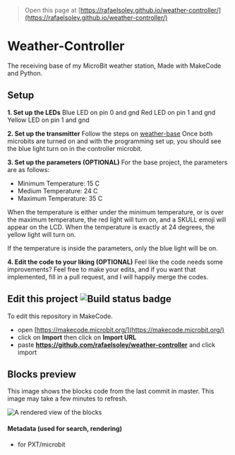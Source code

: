 
> Open this page at [https://rafaelsoley.github.io/weather-controller/](https://rafaelsoley.github.io/weather-controller/)
# Weather-Controller
The receiving base of my MicroBit weather station, Made with MakeCode and Python.

## Setup
**1. Set up the LEDs**
Blue LED on pin 0 and gnd
Red LED on pin 1 and gnd
Yellow LED on pin 1 and gnd

**2. Set up the transmitter**
Follow the steps on [weather-base](https://github.com/rafaelsoley/weather-base)
Once both microbits are turned on and with the programming set up, you should see the blue light turn on in the controller microbit.

**3. Set up the parameters (OPTIONAL)**
For the base project, the parameters are as follows:
- Minimum Temperature: 15 C
- Medium Temperature: 24 C
- Maximum Temperature: 35 C

When the temperature is either under the minimum temperature, or is over the maximum temperature, the red light will turn on, and a SKULL emoji will appear on the LCD.
When the temperature is exactly at 24 degrees, the yellow light will turn on.

If the temperature is inside the parameters, only the blue light will be on.

**4. Edit the code to your liking (OPTIONAL)**
Feel like the code needs some improvements? Feel free to make your edits, and if you want that implemented, fill in a pull request, and I will happily merge the codes.

## Edit this project ![Build status badge](https://github.com/rafaelsoley/weather-controller/workflows/MakeCode/badge.svg)

To edit this repository in MakeCode.

* open [https://makecode.microbit.org/](https://makecode.microbit.org/)
* click on **Import** then click on **Import URL**
* paste **https://github.com/rafaelsoley/weather-controller** and click import

## Blocks preview

This image shows the blocks code from the last commit in master.
This image may take a few minutes to refresh.

![A rendered view of the blocks](https://github.com/rafaelsoley/weather-controller/raw/master/.github/makecode/blocks.png)

#### Metadata (used for search, rendering)

* for PXT/microbit
<script src="https://makecode.com/gh-pages-embed.js"></script><script>makeCodeRender("{{ site.makecode.home_url }}", "{{ site.github.owner_name }}/{{ site.github.repository_name }}");</script>
